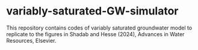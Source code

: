# variably-saturated-GW-simulator
This repository contains codes of variably saturated groundwater model to replicate to the figures in Shadab and Hesse (2024), Advances in Water Resources, Elsevier.
